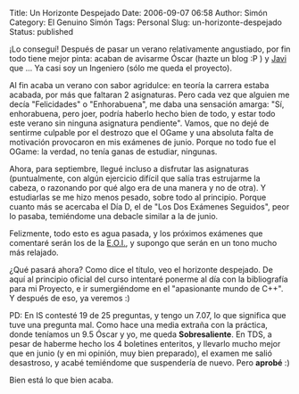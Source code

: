 Title: Un Horizonte Despejado
Date: 2006-09-07 06:58
Author: Simón
Category: El Genuino Simón
Tags: Personal
Slug: un-horizonte-despejado
Status: published

¡Lo conseguí! Después de pasar un verano relativamente angustiado, por
fin todo tiene mejor pinta: acaban de avisarme Óscar (hazte un blog :P )
y [Javi](http://buarever.blogspot.com "Whatever you think mmmm...") que
... Ya casi soy un Ingeniero (sólo me queda el proyecto).  

Al fin acaba un verano con sabor agridulce: en teoría la carrera estaba
acabada, por más que faltaran 2 asignaturas. Pero cada vez que alguien
me decía "Felicidades" o "Enhorabuena", me daba una sensación amarga:
"Sí, enhorabuena, pero joer, podría haberlo hecho bien de todo, y estar
todo este verano sin ninguna asignatura pendiente". Vamos, que no dejé
de sentirme culpable por el destrozo que el OGame y una absoluta falta
de motivación provocaron en mis exámenes de junio. Porque no todo fue el
OGame: la verdad, no tenía ganas de estudiar, ningunas.

Ahora, para septiembre, llegué incluso a disfrutar las asignaturas
(puntualmente, con algún ejercicio difícil que salía tras estrujarme la
cabeza, o razonando por qué algo era de una manera y no de otra). Y
estudiarlas se me hizo menos pesado, sobre todo al principio. Porque
cuanto más se acercaba el Día D, el de "Los Dos Exámenes Seguidos", peor
lo pasaba, temiéndome una debacle similar a la de junio.

Felizmente, todo esto es agua pasada, y los próximos exámenes que
comentaré serán los de la
[E.O.I.](http://www.eoicoruna.org "Escola Oficial de Idiomas"), y
supongo que serán en un tono mucho más relajado.

¿Qué pasará ahora? Como dice el título, veo el horizonte despejado. De
aquí al principio oficial del curso intentaré ponerme al día con la
bibliografía para mi Proyecto, e ir sumergiéndome en el "apasionante
mundo de C++". Y después de eso, ya veremos :)

PD: En IS contesté 19 de 25 preguntas, y tengo un 7.07, lo que significa
que tuve una pregunta mal. Como hace una media extraña con la práctica,
donde teníamos un 9.5 Óscar y yo, me queda **Sobresaliente**. En TDS, a pesar de
haberme hecho los 4 boletines enteritos, y llevarlo mucho mejor que en
junio (y en mi opinión, muy bien preparado), el examen me salió
desastroso, y acabé temiéndome que suspendería de nuevo. Pero **aprobé** :)

Bien está lo que bien acaba.
